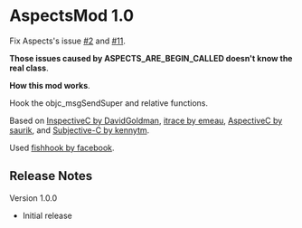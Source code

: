 AspectsMod 1.0 
==============

Fix Aspects's issue [#2](https://github.com/steipete/Aspects/issues/2) and [#11](https://github.com/steipete/Aspects/issues/11).

**Those issues caused by __ASPECTS_ARE_BEGIN_CALLED__ doesn't know the real class**. 

**How this mod works**.

Hook the objc_msgSendSuper and relative functions.

Based on [InspectiveC by DavidGoldman](https://github.com/DavidGoldman/InspectiveC), [itrace by emeau](https://github.com/emeau/itrace), [AspectiveC by saurik](http://svn.saurik.com/repos/menes/trunk/aspectivec/AspectiveC.mm), and [Subjective-C by kennytm](http://networkpx.blogspot.com/2009/09/introducing-subjective-c.html).

Used [fishhook by facebook](https://github.com/facebook/fishhook).

Release Notes
-----------------

Version 1.0.0

- Initial release
